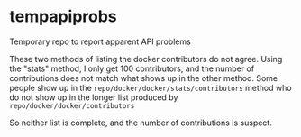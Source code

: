 tempapiprobs
============

Temporary repo to report apparent API problems

These two methods of listing the docker contributors do not agree.
Using the "stats" method, I only get 100 contributors, 
and the number of contributions does not match what shows up in the other method.
Some people show up in the `repo/docker/docker/stats/contributors` method 
who do not show up in the longer list produced by `repo/docker/docker/contributors`

So neither list is complete, and the number of contributions is suspect.
